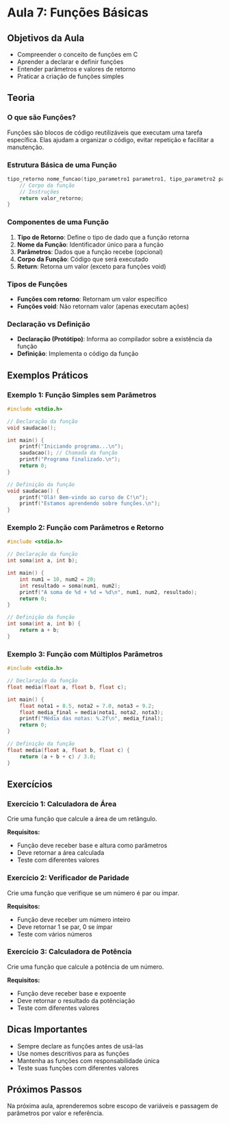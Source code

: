# Aula 7: Funções Básicas

## Objetivos da Aula
- Compreender o conceito de funções em C
- Aprender a declarar e definir funções
- Entender parâmetros e valores de retorno
- Praticar a criação de funções simples

## Teoria

### O que são Funções?
Funções são blocos de código reutilizáveis que executam uma tarefa específica. Elas ajudam a organizar o código, evitar repetição e facilitar a manutenção.

### Estrutura Básica de uma Função
```c
tipo_retorno nome_funcao(tipo_parametro1 parametro1, tipo_parametro2 parametro2) {
    // Corpo da função
    // Instruções
    return valor_retorno;
}
```

### Componentes de uma Função
1. **Tipo de Retorno**: Define o tipo de dado que a função retorna
2. **Nome da Função**: Identificador único para a função
3. **Parâmetros**: Dados que a função recebe (opcional)
4. **Corpo da Função**: Código que será executado
5. **Return**: Retorna um valor (exceto para funções void)

### Tipos de Funções
- **Funções com retorno**: Retornam um valor específico
- **Funções void**: Não retornam valor (apenas executam ações)

### Declaração vs Definição
- **Declaração (Protótipo)**: Informa ao compilador sobre a existência da função
- **Definição**: Implementa o código da função

## Exemplos Práticos

### Exemplo 1: Função Simples sem Parâmetros
```c
#include <stdio.h>

// Declaração da função
void saudacao();

int main() {
    printf("Iniciando programa...\n");
    saudacao(); // Chamada da função
    printf("Programa finalizado.\n");
    return 0;
}

// Definição da função
void saudacao() {
    printf("Olá! Bem-vindo ao curso de C!\n");
    printf("Estamos aprendendo sobre funções.\n");
}
```

### Exemplo 2: Função com Parâmetros e Retorno
```c
#include <stdio.h>

// Declaração da função
int soma(int a, int b);

int main() {
    int num1 = 10, num2 = 20;
    int resultado = soma(num1, num2);
    printf("A soma de %d + %d = %d\n", num1, num2, resultado);
    return 0;
}

// Definição da função
int soma(int a, int b) {
    return a + b;
}
```

### Exemplo 3: Função com Múltiplos Parâmetros
```c
#include <stdio.h>

// Declaração da função
float media(float a, float b, float c);

int main() {
    float nota1 = 8.5, nota2 = 7.0, nota3 = 9.2;
    float media_final = media(nota1, nota2, nota3);
    printf("Média das notas: %.2f\n", media_final);
    return 0;
}

// Definição da função
float media(float a, float b, float c) {
    return (a + b + c) / 3.0;
}
```

## Exercícios

### Exercício 1: Calculadora de Área
Crie uma função que calcule a área de um retângulo.

**Requisitos:**
- Função deve receber base e altura como parâmetros
- Deve retornar a área calculada
- Teste com diferentes valores

### Exercício 2: Verificador de Paridade
Crie uma função que verifique se um número é par ou ímpar.

**Requisitos:**
- Função deve receber um número inteiro
- Deve retornar 1 se par, 0 se ímpar
- Teste com vários números

### Exercício 3: Calculadora de Potência
Crie uma função que calcule a potência de um número.

**Requisitos:**
- Função deve receber base e expoente
- Deve retornar o resultado da potênciação
- Teste com diferentes valores

## Dicas Importantes
- Sempre declare as funções antes de usá-las
- Use nomes descritivos para as funções
- Mantenha as funções com responsabilidade única
- Teste suas funções com diferentes valores

## Próximos Passos
Na próxima aula, aprenderemos sobre escopo de variáveis e passagem de parâmetros por valor e referência. 